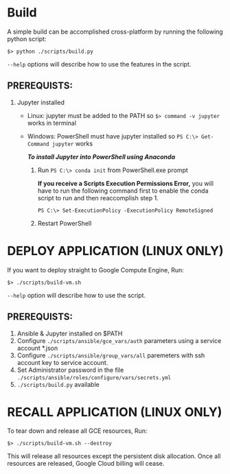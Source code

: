 # Build
A simple build can be accomplished cross-platform by running the following python script:

`$> python ./scripts/build.py`

`--help` options will describe how to use the features in the script.

## PREREQUISTS:

1. Jupyter installed
    - Linux: jupyter must be added to the PATH so `$> command -v jupyter` works in terminal
    - Windows: PowerShell must have jupyter installed so `PS C:\> Get-Command jupyter` works

        ***To install Jupyter into PowerShell using Anaconda***
        1. Run `PS C:\> conda init` from PowerShell.exe prompt

           **If you receive a Scripts Execution Permissions Error,**
       you will have to run the following command first to enable the conda script to run
       and then reaccomplish step 1.

           `PS C:\> Set-ExecutionPolicy -ExecutionPolicy RemoteSigned`

        2. Restart PowerShell


# DEPLOY APPLICATION (LINUX ONLY)

If you want to deploy straight to Google Compute Engine, Run:

`$> ./scripts/build-vm.sh`

`--help` option will describe how to use the script.

## PREREQUISTS:

1. Ansible & Jupyter installed on $PATH
2. Configure `./scripts/ansible/gce_vars/auth` parameters using a service account *.json
3. Configure `./scripts/ansible/group_vars/all` paremeters with ssh account key to service account.
4. Set Administrator password in the file `./scripts/ansible/roles/configure/vars/secrets.yml`
5. `./scripts/build.py` available

# RECALL APPLICATION (LINUX ONLY)
To tear down and release all GCE resources, Run:

`$> ./scripts/build-vm.sh --destroy`

This will release all resources except the persistent disk allocation.  Once all resources are
released, Google Cloud billing will cease. 

